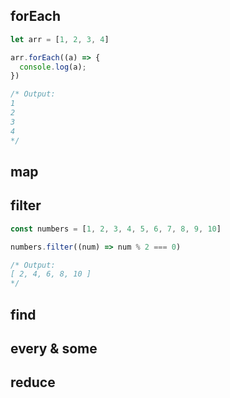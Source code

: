 ## forEach
```javascript
let arr = [1, 2, 3, 4]

arr.forEach((a) => {
  console.log(a);
})

/* Output: 
1
2
3
4
*/
```

## map

## filter
```javascript
const numbers = [1, 2, 3, 4, 5, 6, 7, 8, 9, 10]

numbers.filter((num) => num % 2 === 0)

/* Output:
[ 2, 4, 6, 8, 10 ]
*/
```

## find

## every & some

## reduce





